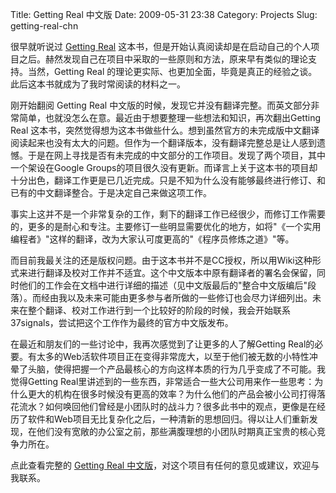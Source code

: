 Title: Getting Real 中文版
Date: 2009-05-31 23:38
Category: Projects
Slug: getting-real-chn

很早就听说过 [Getting Real](http://gettingreal.37signals.com/toc.php) 这本书，但是开始认真阅读却是在启动自己的个人项目之后。赫然发现自己在项目中采取的一些原则和方法，原来早有类似的理论支持。当然，Getting Real 的理论更实际、也更加全面，毕竟是真正的经验之谈。此后这本书就成为了我时常阅读的材料之一。

刚开始翻阅 Getting Real 中文版的时候，发现它并没有翻译完整。而英文部分非常简单，也就没怎么在意。最近由于想要整理一些想法和知识，再次翻出Getting Real
这本书，突然觉得想为这本书做些什么。想到虽然官方的未完成版中文翻译阅读起来也没有太大的问题。但作为一个翻译版本，没有翻译完整总是让人感到遗憾。于是在网上寻找是否有未完成的中文部分的工作项目。发现了两个项目，其中一个架设在Google Groups的项目很久没有更新。而译言上关于这本书的项目却十分出色，翻译工作更是已几近完成。只是不知为什么没有能够最终进行修订、和已有的中文翻译整合。于是决定自己来做这项工作。

事实上这并不是一个非常复杂的工作，剩下的翻译工作已经很少，而修订工作需要的，更多的是耐心和专注。主要修订一些明显需要优化的地方，如将"《一个实用编程者》"这样的翻译，改为大家认可度更高的"《程序员修炼之道》"等。

而目前我最关注的还是版权问题。由于这本书并不是CC授权，所以用Wiki这种形式来进行翻译及校对工作并不适宜。这个中文版本中原有翻译者的署名会保留，同时他们的工作会在文档中进行详细的描述（见中文版最后的"整合中文版编后"段落）。而经由我以及未来可能由更多参与者所做的一些修订也会尽力详细列出。未来在整个翻译、校对工作进行到一个比较好的阶段的时候，我会开始联系37signals，尝试把这个工作作为最终的官方中文版发布。

在最近和朋友们的一些讨论中，我再次感觉到了让更多的人了解Getting Real的必要。有太多的Web活软件项目正在变得非常庞大，以至于他们被无数的小特性冲晕了头脑，使得把握一个产品最核心的方向这样本质的行为几乎变成了不可能。我觉得Getting Real里讲述到的一些东西，非常适合一些大公司用来作一些思考：为什么更大的机构在很多时候没有更高的效率？为什么他们的产品会被小公司打得落花流水？如何唤回他们曾经是小团队时的战斗力？很多此书中的观点，更像是在经历了软件和Web项目无比复杂化之后，一种清新的思想回归。得以让人们重新发现，在他们没有宽敞的办公室之前，那些满腹理想的小团队时期真正宝贵的核心竞争力所在。

点此查看完整的 [Getting Real 中文版](http://cnborn.net/docs/getting_real/)，对这个项目有任何的意见或建议，欢迎与我联系。
